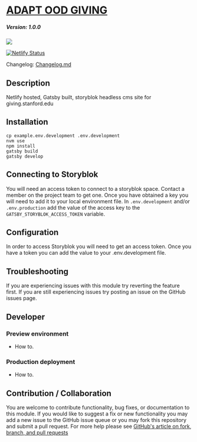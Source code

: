 # [ADAPT OOD GIVING](https://github.com/SU-SWS/ood_giving_site)
##### Version: 1.0.0

<a href="https://codeclimate.com/repos/5f6cf2ceafd47c7359000865/maintainability"><img src="https://api.codeclimate.com/v1/badges/681fbc135f73271ae120/maintainability" /></a>

[![Netlify Status](https://api.netlify.com/api/v1/badges/b539dff9-d21b-4a2e-8edc-b9cb898c26b2/deploy-status)](https://app.netlify.com/sites/adapt-giving/deploys)

Changelog: [Changelog.md](CHANGELOG.md)

Description
---

Netlify hosted, Gatsby built, storyblok headless cms site for giving.stanford.edu


Installation
---

```
cp example.env.development .env.development
nvm use
npm install
gatsby build
gatsby develop
```

Connecting to Storyblok
---

You will need an access token to connect to a storyblok space. Contact a member on the project team to get one. Once you have obtained a key you will need to add it to your local environment file. In `.env.development` and/or `.env.production` add the value of the access key to the `GATSBY_STORYBLOK_ACCESS_TOKEN` variable. 

Configuration
---

In order to access Storyblok you will need to get an access token. Once you have
a token you can add the value to your .env.development file.

Troubleshooting
---

If you are experiencing issues with this module try reverting the feature first. If you are still experiencing issues try posting an issue on the GitHub issues page.

Developer
---

### Preview environment
- How to.

### Production deployment
- How to.

Contribution / Collaboration
---

You are welcome to contribute functionality, bug fixes, or documentation to this module. If you would like to suggest a fix or new functionality you may add a new issue to the GitHub issue queue or you may fork this repository and submit a pull request. For more help please see [GitHub's article on fork, branch, and pull requests](https://help.github.com/articles/using-pull-requests)
